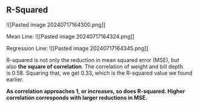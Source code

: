 
## R-Squared
![[Pasted image 20240717164300.png]]

Mean Line: 
![[Pasted image 20240717164324.png]]

Regression Line: 
![[Pasted image 20240717164345.png]]

R-squared is not only the reduction in mean squared error (MSE), but also **the square of correlation**. The correlation of weight and bill depth is 0.58. Squaring that, we get 0.33, which is the R-squared value we found earlier.

**As correlation approaches 1, or increases, so does R-squared. Higher correlation corresponds with larger reductions in MSE.**